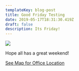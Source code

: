 ```yaml
---
templateKey: blog-post
title: Good Friday Testing
date: 2019-05-17T18:31:30.419Z
draft: false
description: Its Friday!
---
```

![](/img/hydflush.jpeg)

Hope all has a great weekend!

[See Map for Office Location](/map?layer=Advisory&feature=2)
